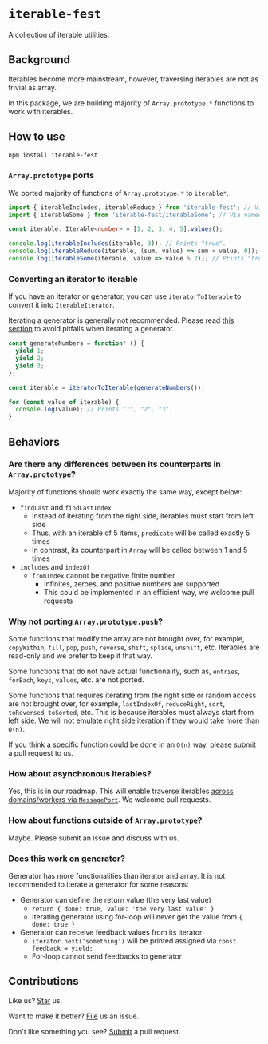 # `iterable-fest`

A collection of iterable utilities.

## Background

Iterables become more mainstream, however, traversing iterables are not as trivial as array.

In this package, we are building majority of `Array.prototype.*` functions to work with iterables.

## How to use

```sh
npm install iterable-fest
```

### `Array.prototype` ports

We ported majority of functions of `Array.prototype.*` to `iterable*`.

```ts
import { iterableIncludes, iterableReduce } from 'iterable-fest'; // Via default exports.
import { iterableSome } from 'iterable-fest/iterableSome'; // Via named exports.

const iterable: Iterable<number> = [1, 2, 3, 4, 5].values();

console.log(iterableIncludes(iterable, 3)); // Prints "true".
console.log(iterableReduce(iterable, (sum, value) => sum + value, 0)); // Prints "15".
console.log(iterableSome(iterable, value => value % 2)); // Prints "true".
```

### Converting an iterator to iterable

If you have an iterator or generator, you can use `iteratorToIterable` to convert it into `IterableIterator`.

Iterating a generator is generally not recommended. Please read [this section](#does-this-work-on-generator) to avoid pitfalls when iterating a generator.

```ts
const generateNumbers = function* () {
  yield 1;
  yield 2;
  yield 3;
};

const iterable = iteratorToIterable(generateNumbers());

for (const value of iterable) {
  console.log(value); // Prints "1", "2", "3".
}
```

## Behaviors

### Are there any differences between its counterparts in `Array.prototype`?

Majority of functions should work exactly the same way, except below:

- `findLast` and `findLastIndex`
  - Instead of iterating from the right side, iterables must start from left side
  - Thus, with an iterable of 5 items, `predicate` will be called exactly 5 times
  - In contrast, its counterpart in `Array` will be called between 1 and 5 times
- `includes` and `indexOf`
  - `fromIndex` cannot be negative finite number
    - Infinites, zeroes, and positive numbers are supported
    - This could be implemented in an efficient way, we welcome pull requests

### Why not porting `Array.prototype.push`?

Some functions that modify the array are not brought over, for example, `copyWithin`, `fill`, `pop`, `push`, `reverse`, `shift`, `splice`, `unshift`, etc. Iterables are read-only and we prefer to keep it that way.

Some functions that do not have actual functionality, such as, `entries`, `forEach`, `keys`, `values`, etc. are not ported.

Some functions that requires iterating from the right side or random access are not brought over, for example, `lastIndexOf`, `reduceRight`, `sort`, `toReversed`, `toSorted`, etc. This is because iterables must always start from left side. We will not emulate right side iteration if they would take more than `O(n)`.

If you think a specific function could be done in an `O(n)` way, please submit a pull request to us.

### How about asynchronous iterables?

Yes, this is in our roadmap. This will enable traverse iterables [across domains/workers via `MessagePort`](https://npmjs.com/package/message-port-rpc). We welcome pull requests.

### How about functions outside of `Array.prototype`?

Maybe. Please submit an issue and discuss with us.

### Does this work on generator?

Generator has more functionalities than iterator and array. It is not recommended to iterate a generator for some reasons:

- Generator can define the return value (the very last value)
  - `return { done: true, value: 'the very last value' }`
  - Iterating generator using for-loop will never get the value from `{ done: true }`
- Generator can receive feedback values from its iterator
  - `iterator.next('something')` will be printed assigned via `const feedback = yield;`
  - For-loop cannot send feedbacks to generator

## Contributions

Like us? [Star](https://github.com/compulim/iterable-fest/stargazers) us.

Want to make it better? [File](https://github.com/compulim/iterable-fest/issues) us an issue.

Don't like something you see? [Submit](https://github.com/compulim/iterable-fest/pulls) a pull request.
